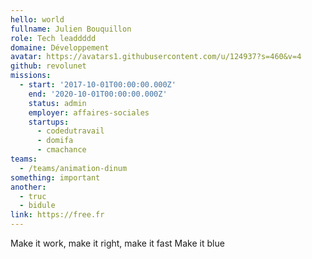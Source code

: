 ```yaml
---
hello: world
fullname: Julien Bouquillon
role: Tech leaddddd
domaine: Développement
avatar: https://avatars1.githubusercontent.com/u/124937?s=460&v=4
github: revolunet
missions:
  - start: '2017-10-01T00:00:00.000Z'
    end: '2020-10-01T00:00:00.000Z'
    status: admin
    employer: affaires-sociales
    startups:
      - codedutravail
      - domifa
      - cmachance
teams:
  - /teams/animation-dinum
something: important
another:
  - truc
  - bidule
link: https://free.fr
---
```

Make it work, make it right, make it fast Make it blue
